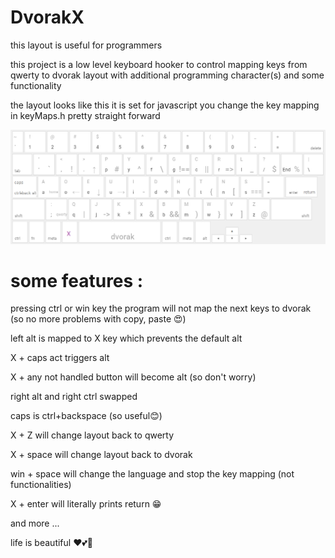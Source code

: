 # DvorakX
this layout is useful for programmers

this project is a low level keyboard hooker to control mapping keys from qwerty to dvorak layout with additional programming character(s) and some functionality

the layout looks like this it is set for javascript you change the key mapping in keyMaps.h pretty straight forward

![dvorakX layout](./layout.png?raw=true "layout")

# some features : 
pressing ctrl or win key the program will not map the next keys to dvorak (so no more problems with copy, paste 😍)

left alt is mapped to X key which prevents the default alt

X + caps act triggers alt

X + any not handled button will become alt (so don't worry)

right alt and right ctrl swapped

caps is ctrl+backspace (so useful😊)

X + Z will change layout back to qwerty

X + space will change layout back to dvorak

win + space will change the language and stop the key mapping (not functionalities)

X + enter will literally prints return 😁

and more ...

life is beautiful ❤💕💖
